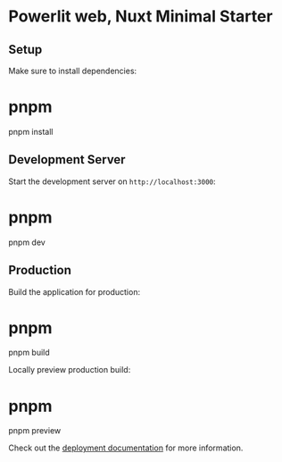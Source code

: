 
# Powerlit web, Nuxt Minimal Starter
## Setup

Make sure to install dependencies:

# pnpm
pnpm install

## Development Server

Start the development server on `http://localhost:3000`:

# pnpm
pnpm dev

## Production

Build the application for production:

# pnpm
pnpm build

Locally preview production build:
# pnpm
pnpm preview

Check out the [deployment documentation](https://nuxt.com/docs/getting-started/deployment) for more information.

